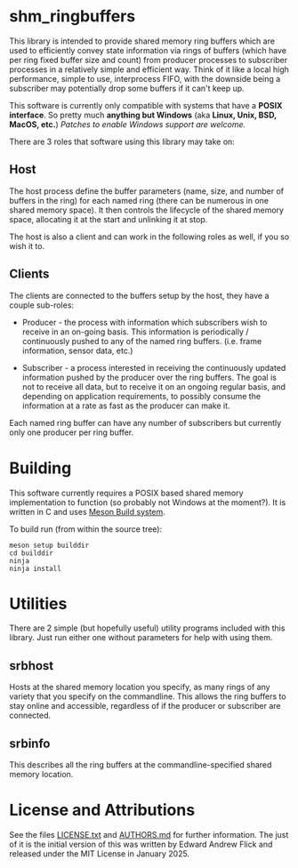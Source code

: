 shm_ringbuffers
===============

This library is intended to provide shared memory ring buffers which are used to efficiently convey state information via rings of buffers (which have per ring fixed buffer size and count) from producer processes to subscriber processes in a relatively simple and efficient way. Think of it like a local high performance, simple to use, interprocess FIFO, with the downside being a subscriber may potentially drop some buffers if it can't keep up.

This software is currently only compatible with systems that have a **POSIX interface**. So pretty much **anything but Windows** (aka **Linux, Unix, BSD, MacOS, etc.**)  *Patches to enable Windows support are welcome.*

There are 3 roles that software using this library may take on:

Host
----
The host process define the buffer parameters (name, size, and number of buffers in the ring) for each named ring (there can be numerous in one shared memory space). It then controls the lifecycle of the shared memory space, allocating it at the start and unlinking it at stop.

The host is also a client and can work in the following roles as well, if you so wish it to.

Clients
-------
The clients are connected to the buffers setup by the host, they have a couple sub-roles:

 * Producer - the process with information which subscribers wish to receive in an on-going basis. This information is periodically / continuously pushed to any of the named ring buffers. (i.e. frame information, sensor data, etc.)
 
 * Subscriber - a process interested in receiving the continuously updated information pushed by the producer over the ring buffers. The goal is not to receive all data, but to receive it on an ongoing regular basis, and depending on application requirements, to possibly consume the information at a rate as fast as the producer can make it.

Each named ring buffer can have any number of subscribers but currently only one producer per ring buffer.

Building
========

This software currently requires a POSIX based shared memory implementation to function (so probably not Windows at the moment?). It is written in C and uses [Meson Build system](https://mesonbuild.com/).

To build run (from within the source tree):

    meson setup builddir
    cd builddir
    ninja
    ninja install

Utilities
=========

There are 2 simple (but hopefully useful) utility programs included with this library. Just run either one without parameters for help with using them.

srbhost
-------

Hosts at the shared memory location you specify, as many rings of any variety that you specify on the commandline. This allows the ring buffers to stay online and accessible, regardless of if the producer or subscriber are connected.

srbinfo
-------

This describes all the ring buffers at the commandline-specified shared memory location.

License and Attributions
========================

See the files [LICENSE.txt](LICENSE.txt) and [AUTHORS.md](AUTHORS.md) for further information. The just of it is the initial version of this was written by Edward Andrew Flick and released under the MIT License in January 2025.
